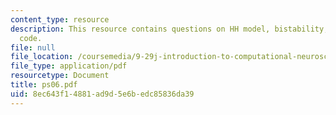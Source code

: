 ```yaml
---
content_type: resource
description: This resource contains questions on HH model, bistability, and MATLAB
  code.
file: null
file_location: /coursemedia/9-29j-introduction-to-computational-neuroscience-spring-2004/8ec643f14881ad9d5e6bedc85836da39_ps06.pdf
file_type: application/pdf
resourcetype: Document
title: ps06.pdf
uid: 8ec643f1-4881-ad9d-5e6b-edc85836da39
---
```


